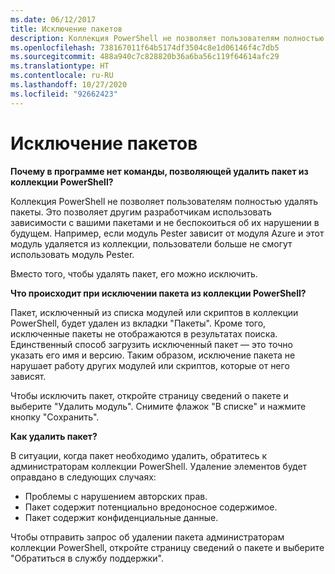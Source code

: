 ```yaml
---
ms.date: 06/12/2017
title: Исключение пакетов
description: Коллекция PowerShell не позволяет пользователям полностью удалять пакеты. Это позволяет другим разработчикам использовать зависимости с вашими пакетами и не беспокоиться об их нарушении в будущем.
ms.openlocfilehash: 738167011f64b5174df3504c8e1d06146f4c7db5
ms.sourcegitcommit: 488a940c7c828820b36a6ba56c119f64614afc29
ms.translationtype: HT
ms.contentlocale: ru-RU
ms.lasthandoff: 10/27/2020
ms.locfileid: "92662423"
---
```

# <a name="unlisting-packages"></a>Исключение пакетов

**Почему в программе нет команды, позволяющей удалить пакет из коллекции PowerShell?**

Коллекция PowerShell не позволяет пользователям полностью удалять пакеты. Это позволяет другим разработчикам использовать зависимости с вашими пакетами и не беспокоиться об их нарушении в будущем.
Например, если модуль Pester зависит от модуля Azure и этот модуль удаляется из коллекции, пользователи больше не смогут использовать модуль Pester.

Вместо того, чтобы удалять пакет, его можно исключить.

**Что происходит при исключении пакета из коллекции PowerShell?**

Пакет, исключенный из списка модулей или скриптов в коллекции PowerShell, будет удален из вкладки "Пакеты". Кроме того, исключенные пакеты не отображаются в результатах поиска. Единственный способ загрузить исключенный пакет — это точно указать его имя и версию. Таким образом, исключение пакета не нарушает работу других модулей или скриптов, которые от него зависят.

Чтобы исключить пакет, откройте страницу сведений о пакете и выберите "Удалить модуль". Снимите флажок "В списке" и нажмите кнопку "Сохранить".

**Как удалить пакет?**

В ситуации, когда пакет необходимо удалить, обратитесь к администраторам коллекции PowerShell. Удаление элементов будет оправдано в следующих случаях:

- Проблемы с нарушением авторских прав.
- Пакет содержит потенциально вредоносное содержимое.
- Пакет содержит конфиденциальные данные.

Чтобы отправить запрос об удалении пакета администраторам коллекции PowerShell, откройте страницу сведений о пакете и выберите "Обратиться в службу поддержки".
